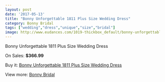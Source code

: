 ```yaml
---
layout: post
date: '2017-05-13'
title: "Bonny Unforgettable 1811 Plus Size Wedding Dress"
category: Bonny Bridal
tags: ["wedding","dress","unique","size","bridal"]
image: http://www.eudances.com/1019-thickbox_default/bonny-unforgettable-1811-plus-size-wedding-dress.jpg
---
```

Bonny Unforgettable 1811 Plus Size Wedding Dress

On Sales: **$366.99**
<a href="https://www.eudances.com/en/bonny-bridal/365-bonny-unforgettable-1811-plus-size-wedding-dress.html"><amp-img layout="responsive" width="600" height="600" src="//www.eudances.com/1019-thickbox_default/bonny-unforgettable-1811-plus-size-wedding-dress.jpg" alt="Bonny Unforgettable 1811 Plus Size Wedding Dress 0" /></a>
<a href="https://www.eudances.com/en/bonny-bridal/365-bonny-unforgettable-1811-plus-size-wedding-dress.html"><amp-img layout="responsive" width="600" height="600" src="//www.eudances.com/1020-thickbox_default/bonny-unforgettable-1811-plus-size-wedding-dress.jpg" alt="Bonny Unforgettable 1811 Plus Size Wedding Dress 1" /></a>

Buy it: [Bonny Unforgettable 1811 Plus Size Wedding Dress](https://www.eudances.com/en/bonny-bridal/365-bonny-unforgettable-1811-plus-size-wedding-dress.html "Bonny Unforgettable 1811 Plus Size Wedding Dress")

View more: [Bonny Bridal](https://www.eudances.com/en/3-bonny-bridal "Bonny Bridal")